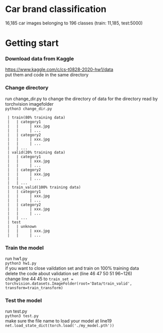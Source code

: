 # Car brand classification  
16,185 car images belonging to 196 classes (train: 11,185, test:5000)  

# Getting start  
### Download data from Kaggle  
<https://www.kaggle.com/c/cs-t0828-2020-hw1/data>  
put them and code in the same directory  
### Change directory  
run change_dir.py to change the directory of data for the directory read by torchvision imagefolder  
`python3 change_dir.py`  
``` Data  
 | train(80% training data)  
 |   | category1  
 |   |     | xxx.jpg  
 |   |     | ...  
 |   | category2  
 |   |     | xxx.jpg  
 |   |     | ...  
 |   | ...  
 | valid(20% training data)  
 |   | category1  
 |   |     | xxx.jpg  
 |   |     | ...  
 |   | category2  
 |   |     | xxx.jpg  
 |   |     | ...  
 |   | ...  
 | train_valid(100% training data)  
 |   | category1  
 |   |     | xxx.jpg  
 |   |     | ...  
 |   | category2  
 |   |     | xxx.jpg  
 |   |     | ...  
 |   | ...  
 | test  
 |   | unknown  
 |   |     | xxx.jpg  
 |   |     | ...  
 ```
 ### Train the model  
 run hw1.py  
 `python3 hw1.py`  
 if you want to close vaildation set and train on 100% training data  
 delete the code about validation set (line 46 47 50 51 96~126)  
 change line 44 45 to `train_set = torchvision.datasets.ImageFolder(root='Data/train_valid', transform=train_transform)`  
 ### Test the model  
 run test.py  
 `python3 test.py`  
 make sure the file name to load your model at line19  
 `net.load_state_dict(torch.load('./my_model.pth'))`  
 
